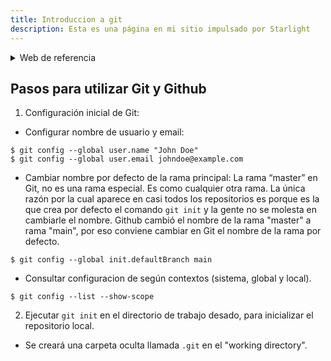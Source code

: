 ```yaml
---
title: Introduccion a git
description: Esta es una página en mi sitio impulsado por Starlight
---
```

<details>
<summary>Web de referencia</summary>
https://git-scm.com/book/es/v2/Inicio---Sobre-el-Control-de-Versiones-Configurando-Git-por-primera-vez
</details>

## Pasos para utilizar Git y Github
1. Configuración inicial de Git:

- Configurar nombre de usuario y email:

```
$ git config --global user.name "John Doe"
$ git config --global user.email johndoe@example.com
```
- Cambiar nombre por defecto de la rama principal: La rama “master” en Git, no es una rama especial. Es como cualquier otra rama. La única razón por la cual aparece en casi todos los repositorios es porque es la que crea por defecto el comando `git init` y la gente no se molesta en cambiarle el nombre.
Github cambió el nombre de la rama "master" a rama "main", por eso conviene cambiar en Git el nombre de la rama por defecto.
```
$ git config --global init.defaultBranch main
```

- Consultar configuracion de según contextos (sistema, global y local).
```
$ git config --list --show-scope
```

2. Ejecutar `git init` en el directorio de trabajo desado, para inicializar el repositorio local.
- Se creará una carpeta oculta llamada `.git` en el "working directory".
